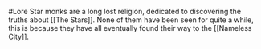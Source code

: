 #Lore 
Star monks are a long lost religion, dedicated to discovering the truths about [[The Stars]]. None of them have been seen for quite a while, this is because they have all eventually found their way to the [[Nameless City]]. 